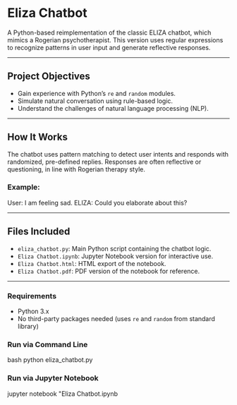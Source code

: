 # Eliza Chatbot 

A Python-based reimplementation of the classic ELIZA chatbot, which mimics a Rogerian psychotherapist. This version uses regular expressions to recognize patterns in user input and generate reflective responses. 

---

##  Project Objectives

- Gain experience with Python’s `re` and `random` modules.
- Simulate natural conversation using rule-based logic.
- Understand the challenges of natural language processing (NLP).

---

## How It Works

The chatbot uses pattern matching to detect user intents and responds with randomized, pre-defined replies. Responses are often reflective or questioning, in line with Rogerian therapy style.

### Example:

User: I am feeling sad.
ELIZA: Could you elaborate about this?


---

## Files Included

- `eliza_chatbot.py`: Main Python script containing the chatbot logic.
- `Eliza Chatbot.ipynb`: Jupyter Notebook version for interactive use.
- `Eliza Chatbot.html`: HTML export of the notebook.
- `Eliza Chatbot.pdf`: PDF version of the notebook for reference.

---

### Requirements

- Python 3.x
- No third-party packages needed (uses `re` and `random` from standard library)

### Run via Command Line

bash
python eliza_chatbot.py


### Run via Jupyter Notebook

jupyter notebook "Eliza Chatbot.ipynb

